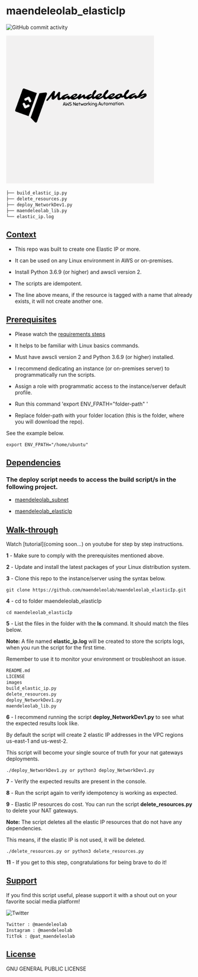 # maendeleolab_elasticIp
![GitHub commit activity](https://img.shields.io/github/last-commit/maendeleolab/maendeleolab_elasticIp)

<img src="/images/banner.png" width=400>

```
├── build_elastic_ip.py
├── delete_resources.py
├── deploy_NetworkDev1.py
├── maendeleolab_lib.py
└── elastic_ip.log
```

## [Context](#Context)

- This repo was built to create one Elastic IP or more. 

- It can be used on any Linux environment in AWS or on-premises. 

- Install Python 3.6.9 (or higher) and awscli version 2.

- The scripts are idempotent.

- The line above means, if the resource is tagged with a name that already exists, it will not create another one.

## [Prerequisites](#Prerequisites)

- Please watch the [requirements steps](https://www.youtube.com/watch?v=gMM-d1uZ0Ks&t=12s)

- It helps to be familiar with Linux basics commands.

- Must have awscli version 2 and Python 3.6.9 (or higher) installed.

- I recommend dedicating an instance (or on-premises server) to programmatically run the scripts.  

- Assign a role with programmatic access to the instance/server default profile.

- Run this command 'export ENV_FPATH="folder-path" ' 

- Replace folder-path with your folder location (this is the folder, where you will download the repo). 

See the example below.

```
export ENV_FPATH="/home/ubuntu"
```

## [Dependencies](#Dependencies)
### The deploy script needs to access the build script/s in the following project.

- [maendeleolab_subnet](https://github.com/maendeleolab/maendeleolab_subnet) 

- [maendeleolab_elasticIp](https://github.com/maendeleolab/maendeleolab_elasticIp) 

## [Walk-through](#Walk-through)

Watch [tutorial](coming soon...) on youtube for step by step instructions.

**1**  - Make sure to comply with the prerequisites mentioned above.

**2**  - Update and install the latest packages of your Linux distribution system.

**3**  - Clone this repo to the instance/server using the syntax below.

```
git clone https://github.com/maendeleolab/maendeleolab_elasticIp.git
```

**4**  - cd to folder maendeleolab_elasticIp

```
cd maendeleolab_elasticIp
```

**5**  - List the files in the folder with the **ls** command. It should match the files below.

**Note:** A file named **elastic_ip.log** will be created to store the scripts logs, when you run the script for the first time.

Remember to use it to monitor your environment or troubleshoot an issue.

```
README.md
LICENSE
images
build_elastic_ip.py
delete_resources.py
deploy_NetworkDev1.py
maendeleolab_lib.py
```

**6**  - I recommend running the script **deploy_NetworkDev1.py** to see what the expected results look like.

By default the script will create 2 elastic IP addresses in the VPC regions us-east-1 and us-west-2.

This script will become your single source of truth for your nat gateways deployments. 

```
./deploy_NetworkDev1.py or python3 deploy_NetworkDev1.py
```

**7**  - Verify the expected results are present in the console. 

**8**  - Run the script again to verify idempotency is working as expected. 

**9**  - Elastic IP resources do cost. You can run the script **delete_resources.py** to delete your NAT gateways.
	
**Note:** The script deletes all the elastic IP resources that do not have any dependencies. 
	
This means, if the elastic IP is not used, it will be deleted. 

```
./delete_resources.py or python3 delete_resources.py
```

**11** - If you get to this step, congratulations for being brave to do it! 

## [Support](#Support)
If you find this script useful, please support it with a shout out on your favorite social media platform!

![Twitter](https://img.shields.io/twitter/follow/maendeleolab?style=social)
```
Twitter : @maendeleolab
Instagram : @maendeleolab
TitTok : @pat_maendeleolab
```
## [License](#License)
GNU GENERAL PUBLIC LICENSE

	
